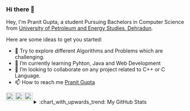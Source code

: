 ### Hi there 👋

Hey, I'm Pranit Gupta, a student Pursuing Bachelors in Computer Science from [University of Petroleum and Energy Studies, Dehradun](https://www.upes.ac.in/).<br>

Here are some ideas to get you started:

- 🔭 Try to explore different Algorithms and Problems which are challenging. 
- 🌱 I’m currently learning Pyhton, Java and Web Development 
- 👯 I’m looking to collaborate on any project related to C++ or C Language. 
- 📫 How to reach me [Pranit Gupta](https://www.linkedin.com/in/pranit-gupta-803233190/)<br>
<a href="https://discord.gg/jWK7Vnk%22%3E">
  <img align="left" alt="=Discord Server" width="22px" src="https://cdn.jsdelivr.net/npm/simple-icons@v3/icons/discord.svg" />
</a>
<a href="https://www.instagram.com/pranit0401/%22%3E">
  <img align="left" alt="Pranit's Instagram" width="22px" src="https://cdn.jsdelivr.net/npm/simple-icons@v3/icons/instagram.svg" />
</a>
<a href="https://www.linkedin.com/in/pranit-gupta-803233190/%22%3E">
  <img align="left" alt="Pranit's LinkedIn" width="22px" src="https://cdn.jsdelivr.net/npm/simple-icons@v3/icons/linkedin.svg" />
</a><br>


<details>
<summary>:chart_with_upwards_trend: My GitHub Stats</summary>

<p align="center"> <img src="https://github-readme-stats.vercel.app/api?username=Pranit5895&show_icons=true&theme=gotham" alt="Pranit" />

</details>
